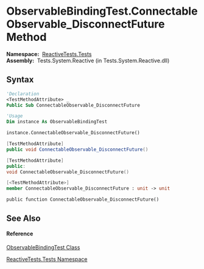 # ObservableBindingTest.ConnectableObservable\_DisconnectFuture Method

**Namespace:**  [ReactiveTests.Tests](ReactiveTests.Tests\ReactiveTests.Tests.md)  
**Assembly:**  Tests.System.Reactive (in Tests.System.Reactive.dll)

## Syntax

```vb
'Declaration
<TestMethodAttribute> _
Public Sub ConnectableObservable_DisconnectFuture
```

```vb
'Usage
Dim instance As ObservableBindingTest

instance.ConnectableObservable_DisconnectFuture()
```

```csharp
[TestMethodAttribute]
public void ConnectableObservable_DisconnectFuture()
```

```c++
[TestMethodAttribute]
public:
void ConnectableObservable_DisconnectFuture()
```

```fsharp
[<TestMethodAttribute>]
member ConnectableObservable_DisconnectFuture : unit -> unit 
```

```jscript
public function ConnectableObservable_DisconnectFuture()
```

## See Also

#### Reference

[ObservableBindingTest Class](ObservableBindingTest\ObservableBindingTest.md)

[ReactiveTests.Tests Namespace](ReactiveTests.Tests\ReactiveTests.Tests.md)





